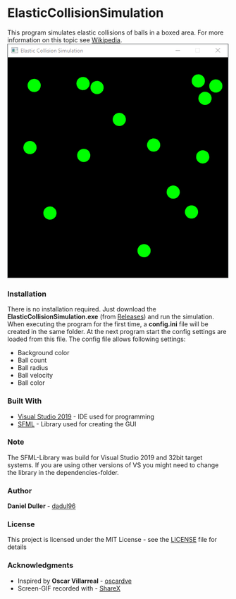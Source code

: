 # ElasticCollisionSimulation
This program simulates elastic collisions of balls in a boxed area. For more information on this topic see [Wikipedia](https://en.wikipedia.org/wiki/Elastic_collision).
![](screenshot.gif)

### Installation
There is no installation required. Just download the **ElasticCollisionSimulation.exe** (from [Releases](https://github.com/dadul96/ElasticCollisionSimulation/releases)) and run the simulation. When executing the program for the first time,
a **config.ini** file will be created in the same folder. At the next program start the config settings are loaded from this file. The config file allows following settings:
* Background color
* Ball count
* Ball radius
* Ball velocity
* Ball color

### Built With
* [Visual Studio 2019](https://visualstudio.microsoft.com/) - IDE used for programming
* [SFML](https://www.sfml-dev.org/) - Library used for creating the GUI

### Note
The SFML-Library was build for Visual Studio 2019 and 32bit target systems. If you are using other versions of VS you might need to change the library in the dependencies-folder.

### Author
**Daniel Duller** - [dadul96](https://github.com/dadul96)

### License
This project is licensed under the MIT License - see the [LICENSE](LICENSE) file for details

### Acknowledgments
* Inspired by **Oscar Villarreal** - [oscardve](https://github.com/oscardve)
* Screen-GIF recorded with - [ShareX](https://getsharex.com/)

